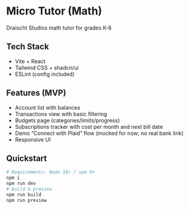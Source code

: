 # Micro Tutor (Math)

Draíocht Studios math tutor for grades K-8

## Tech Stack
- Vite + React
- Tailwind CSS + shadcn/ui
- ESLint (config included)

## Features (MVP)
- Account list with balances
- Transactions view with basic filtering
- Budgets page (categories/limits/progress)
- Subscriptions tracker with cost per month and next bill date
- Demo “Connect with Plaid” flow (mocked for now; no real bank link)
- Responsive UI

## Quickstart
```bash
# Requirements: Node 18+ / npm 9+
npm i
npm run dev
# build & preview
npm run build
npm run preview
